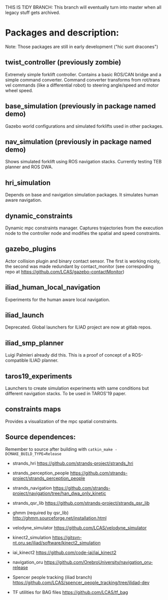 THIS IS TIDY BRANCH:
This branch will eventually turn into master when all legacy stuff gets archived.


# Packages and description:
Note: Those packages are still in early development ("hic sunt dracones")

## twist_controller (previously zombie)
Extremely simple forklift controller. Contains a basic ROS/CAN bridge and a simple command converter. Command converter transforms from rot/trans vel commands (like a differential robot) to steering angle/speed and motor wheel speed.

## base_simulation (previously in package named demo)
Gazebo world configurations and simulated forklifts used in other packages.

## nav_simulation (previously in package named demo)
Shows simulated forklift using ROS navigation stacks. Currently testing TEB planner and ROS DWA.

## hri_simulation
Depends on base and navigation simulation packages. It simulates human aware navigation.

## dynamic_constraints
Dynamic mpc constraints manager. Captures trajectories from the execution node to the controller node and modifies the spatial and speed constraints.

## gazebo_plugins
Actor collision plugin and binary contact sensor. The first is working nicely, the second was made redundant by contact_monitor (see correspoding repo at https://github.com/LCAS/gazebo-contactMonitor)

## iliad_human_local_navigation
Experiments for the human aware local navigation.

## iliad_launch
Deprecated. Global launchers for ILIAD project are now at gitlab repos.

## iliad_smp_planner
Luigi Palmieri already did this. This is a proof of concept of a ROS-compatible ILIAD planner.

## taros19_experiments
Launchers to create simulation experiments with same conditions but different navigation stacks. To be used in TAROS'19 paper.

## constraints maps
Provides a visualization of the mpc spatial constraints. 

## Source dependences:
Remember to source after building with ``catkin_make -DCMAKE_BUILD_TYPE=Release``

* strands_hri
https://github.com/strands-project/strands_hri

* strands_perception_people
https://github.com/strands-project/strands_perception_people

* strands_navigation
https://github.com/strands-project/navigation/tree/han_dwa_only_kinetic

* strands_qsr_lib
https://github.com/strands-project/strands_qsr_lib

* ghmm (required by qsr_lib)
http://ghmm.sourceforge.net/installation.html

* velodyne_simulator
https://github.com/LCAS/velodyne_simulator

* kinect2_simulation
https://gitsvn-nt.oru.se/iliad/software/kinect2_simulation

* iai_kinect2
https://github.com/code-iai/iai_kinect2

* navigation_oru
https://github.com/OrebroUniversity/navigation_oru-release

* Spencer people tracking (iliad branch)
https://github.com/LCAS/spencer_people_tracking/tree/ilidad-dev

* TF utilities for BAG files
https://github.com/LCAS/tf_bag
